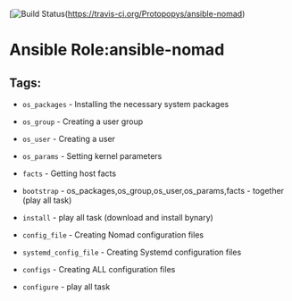 [![Build Status](https://travis-ci.org/Protopopys/ansible-nomad.svg?branch=master)(https://travis-ci.org/Protopopys/ansible-nomad)

# Ansible Role:ansible-nomad


## Tags:

* `os_packages` - Installing the necessary system packages


* `os_group` - Creating a user group


* `os_user` - Creating a user


* `os_params` - Setting kernel parameters


* `facts` - Getting host facts


* `bootstrap` - os_packages,os_group,os_user,os_params,facts - together (play all task)


* `install` - play all task (download and install bynary) 


* `config_file` - Creating Nomad configuration files


* `systemd_config_file` - Creating Systemd configuration files


* `configs` - Creating ALL configuration files


* `configure` - play all task
